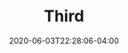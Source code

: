 ---
title: "Third"
date: 2020-06-03T22:28:06-04:00
draft: true
# description
meta-description: "This is meta description"
---